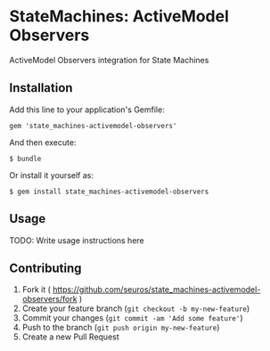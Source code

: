 # StateMachines: ActiveModel Observers

ActiveModel Observers integration for State Machines

## Installation

Add this line to your application's Gemfile:

    gem 'state_machines-activemodel-observers'

And then execute:

    $ bundle

Or install it yourself as:

    $ gem install state_machines-activemodel-observers

## Usage

TODO: Write usage instructions here

## Contributing

1. Fork it ( https://github.com/seuros/state_machines-activemodel-observers/fork )
2. Create your feature branch (`git checkout -b my-new-feature`)
3. Commit your changes (`git commit -am 'Add some feature'`)
4. Push to the branch (`git push origin my-new-feature`)
5. Create a new Pull Request
